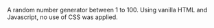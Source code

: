 A random number generator between 1 to 100.
Using vanilla HTML and Javascript, no use of CSS was applied.
